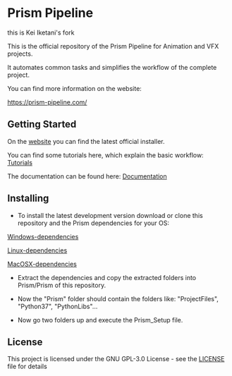 # Prism Pipeline

this is Kei Iketani's fork

This is the official repository of the Prism Pipeline for Animation and VFX projects.

It automates common tasks and simplifies the workflow of the complete project.

You can find more information on the website:

https://prism-pipeline.com/


## Getting Started

On the [website](https://prism-pipeline.com/) you can find the latest official installer.

You can find some tutorials here, which explain the basic workflow: [Tutorials](https://prism-pipeline.com/tutorials/)

The documentation can be found here: [Documentation](https://prism-pipeline.readthedocs.io/en/latest/)


## Installing

* To install the latest development version download or clone this repository and the Prism dependencies for your OS:

[Windows-dependencies](https://dl.dropboxusercontent.com/s/w6yj55g3x3m5qx4/Prism_v1.3.0.0_dependencies_win.zip?dl=1)

[Linux-dependencies](https://dl.dropboxusercontent.com/s/n43ffvhasye066l/Prism_v1.3.0.0_dependencies_linux.zip?dl=1)

[MacOSX-dependencies](https://dl.dropboxusercontent.com/s/f2jebuvq62xf1xq/Prism_v1.3.0.0_dependencies_mac.zip?dl=1)

* Extract the dependencies and copy the extracted folders into Prism/Prism of this repository.

* Now the "Prism" folder should contain the folders like:
"ProjectFiles", "Python37", "PythonLibs"...

* Now go two folders up and execute the Prism_Setup file.

## License

This project is licensed under the GNU GPL-3.0 License - see the [LICENSE](LICENSE) file for details